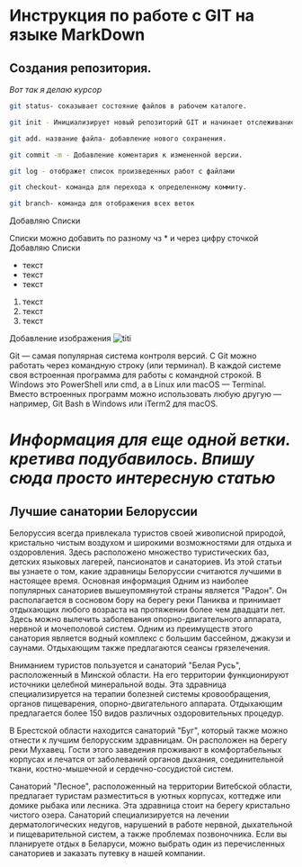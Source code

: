 # Инструкция по работе с GIT на языке MarkDown

## Создания репозитория.  

*Вот так я делаю курсор* 



```sh 
git status- соказывает состояние файлов в рабочем каталоге. 
```

```sh
git init - Инициализирует новый репозиторий GIT и начинает отслеживание существующего каталога.
```

```sh
git add. название файла- добавление нового сохранения.
```
```sh
git commit -m - Добавление коментария к измененной версии. 
```

```sh
git log - отображет список произведенных работ с файлами
```

```sh
git checkout- команда для перехода к определенному коммиту. 
```  

```sh
git branch- команда для отображения всех веток
```
Добавляю Списки

Списки можно добавить по разному чз * и через цифру сточкой
Добавляю Списки 
* текст
* текст
* текст 

1. текст
2. текст
3. текст

Добавление изображения
![titi](titi.jpg)

Git — самая популярная система контроля версий. С Git можно работать через командную строку (или терминал). В каждой системе своя встроенная программа для работы с командной строкой. В Windows это PowerShell или cmd, а в Linux или macOS — Terminal. Вместо встроенных программ можно использовать любую другую — например, Git Bash в Windows или iTerm2 для macOS.



# *Информация для еще одной ветки. кретива подубавилось. Впишу сюда просто интересную статью*
 ## Лучшие санатории Белоруссии
Белоруссия всегда привлекала туристов своей живописной природой, кристально чистым воздухом и широкими возможностями для отдыха и оздоровления. Здесь расположено множество туристических баз, детских языковых лагерей, пансионатов и санаториев. Из этой статьи вы узнаете о том, какие здравницы Белоруссии считаются лучшими в настоящее время.
Основная информация
Одним из наиболее популярных санаториев вышеупомянутой страны является "Радон". Он располагается в сосновом бору на берегу реки Паниква и принимает отдыхающих любого возраста на протяжении более чем двадцати лет. Здесь можно вылечить заболевания опорно-двигательного аппарата, нервной и мочеполовой систем. Одним из преимуществ этого санатория является водный комплекс с большим бассейном, джакузи и саунами. Отдыхающим также предлагаются сеансы грязелечения.

Вниманием туристов пользуется и санаторий "Белая Русь", расположенный в Минской области. На его территории функционируют источники целебной минеральной воды. Эта здравница специализируется на терапии болезней системы кровообращения, органов пищеварения, опорно-двигательного аппарата. Отдыхающим предлагается более 150 видов различных оздоровительных процедур.

В Брестской области находится санаторий "Буг", который также можно отнести к лучшим белорусским здравницам. Он расположен на берегу реки Мухавец. Гости этого заведения проживают в комфортабельных корпусах и лечатся от заболеваний органов дыхания, соединительной ткани, костно-мышечной и сердечно-сосудистой систем.

Санаторий "Лесное", расположенный на территории Витебской области, предлагает туристам разместиться в уютных корпусах, коттедже или домике рыбака или лесника. Эта здравница стоит на берегу кристально чистого озера. Санаторий специализируется на лечении дерматологических недугов, нарушений в работе нервной, дыхательной и пищеварительной систем, а также проблемах позвоночника. Если вы планируете отдых в Беларуси, можно выбрать один из перечисленных санаториев и заказать путевку в нашей компании.
